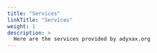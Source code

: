 ```yaml
---
title: "Services"
linkTitle: "Services"
weight: 1
description: >
  Here are the services provided by adyxax.org
---
```


